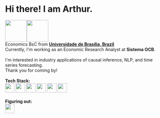 # Hi there! I am Arthur. 
<img src="https://i.imgur.com/fOaksfi.gif" height="70"/><img src="https://i.imgur.com/fOaksfi.gif" height="70"/> </br>
Economics BsC from [**Universidade de Brasília, Brazil**](https://www.unb.br/)</br>
Currently, I'm working as an Economic Research Analyst at **Sistema OCB**.</br></br>
I'm interested in industry applications of causal inference, NLP, and time series forecasting.</br>
Thank you for coming by!
<br><br>
**Tech Stack:** <br>
<img src="https://cdn.jsdelivr.net/gh/devicons/devicon/icons/python/python-original.svg" height = "30"/>
<img src="https://cdn.jsdelivr.net/gh/devicons/devicon/icons/r/r-original.svg" height = "30"/>
<img src="https://cdn.jsdelivr.net/gh/devicons/devicon/icons/julia/julia-original.svg" height = "30"/>
<img src="https://www.svgrepo.com/show/374098/stata.svg" height = "30"/>
<img src="https://cdn.jsdelivr.net/gh/devicons/devicon/icons/postgresql/postgresql-plain.svg" height = "30"/>
<img src="https://cdn.jsdelivr.net/gh/devicons/devicon/icons/git/git-original.svg" height = "30"/>
<br><br>
**Figuring out:** <br>
<img src="https://cdn.jsdelivr.net/gh/devicons/devicon/icons/go/go-original.svg" height = "30"/>

          
